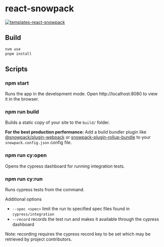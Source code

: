 # react-snowpack

[![templates-react-snowpack](https://img.shields.io/endpoint?url=https://dashboard.cypress.io/badge/simple/ijbv8d&style=flat&logo=cypress)](https://dashboard.cypress.io/projects/ijbv8d/runs)

## Build

```bash
nvm use
pnpm install
```

## Scripts

### npm start

Runs the app in the development mode.
Open http://localhost:8080 to view it in the browser.

### npm run build

Builds a static copy of your site to the `build/` folder.

**For the best production performance:** Add a build bundler plugin like [@snowpack/plugin-webpack](https://github.com/snowpackjs/snowpack/tree/main/plugins/plugin-webpack) or [snowpack-plugin-rollup-bundle](https://github.com/ParamagicDev/snowpack-plugin-rollup-bundle) to your `snowpack.config.json` config file.

### npm run cy:open

Opens the cypress dashboard for running integration tests.

### npm run cy:run

Runs cypress tests from the command.

Additional options
- `--spec <spec>` limit the run to specified spec files found in `cypress/integration`
- `--record` records the test run and makes it available through the cypress dashboard

Note: recording requires the cypress record key to be set which may be retrieved by project contributors.
